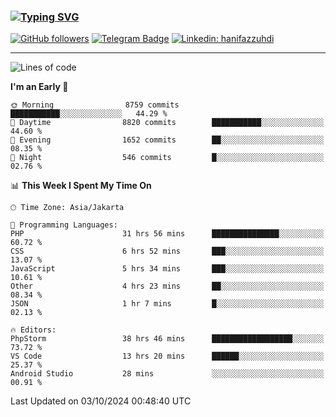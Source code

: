 ### [![Typing SVG](https://readme-typing-svg.herokuapp.com?font=lato&size=22&lines=Hi+There+👋)](https://git.io/typing-svg) 

[![GitHub followers](https://img.shields.io/github/followers/hanifazzuhdi?label=Follow&style=social)](https://github.com/hanifazzuhdi/?tab=follow) 
[![Telegram Badge](https://img.shields.io/badge/-hanif0198-blue?style=social&logo=telegram&link=https://www.t.me/hanif0198/)](https://www.t.me/hanif0198/) 
[![Linkedin: hanifazzuhdi](https://img.shields.io/badge/-hanifazzuhdi-blue?style=flat-square&logo=Linkedin&logoColor=white&link=https://www.linkedin.com/in/hanif-az-zuhdi-69688019b/)](https://www.linkedin.com/in/hanif-az-zuhdi-69688019b/) 

<hr/>

<!--START_SECTION:waka-->
![Lines of code](https://img.shields.io/badge/From%20Hello%20World%20I%27ve%20Written-68.9%20million%20lines%20of%20code-blue)

**I'm an Early 🐤** 

```text
🌞 Morning                8759 commits        ███████████░░░░░░░░░░░░░░   44.29 % 
🌆 Daytime                8820 commits        ███████████░░░░░░░░░░░░░░   44.60 % 
🌃 Evening                1652 commits        ██░░░░░░░░░░░░░░░░░░░░░░░   08.35 % 
🌙 Night                  546 commits         █░░░░░░░░░░░░░░░░░░░░░░░░   02.76 % 
```


📊 **This Week I Spent My Time On** 

```text
🕑︎ Time Zone: Asia/Jakarta

💬 Programming Languages: 
PHP                      31 hrs 56 mins      ███████████████░░░░░░░░░░   60.72 % 
CSS                      6 hrs 52 mins       ███░░░░░░░░░░░░░░░░░░░░░░   13.07 % 
JavaScript               5 hrs 34 mins       ███░░░░░░░░░░░░░░░░░░░░░░   10.61 % 
Other                    4 hrs 23 mins       ██░░░░░░░░░░░░░░░░░░░░░░░   08.34 % 
JSON                     1 hr 7 mins         █░░░░░░░░░░░░░░░░░░░░░░░░   02.13 % 

🔥 Editors: 
PhpStorm                 38 hrs 46 mins      ██████████████████░░░░░░░   73.72 % 
VS Code                  13 hrs 20 mins      ██████░░░░░░░░░░░░░░░░░░░   25.37 % 
Android Studio           28 mins             ░░░░░░░░░░░░░░░░░░░░░░░░░   00.91 % 
```


 Last Updated on 03/10/2024 00:48:40 UTC
<!--END_SECTION:waka-->
